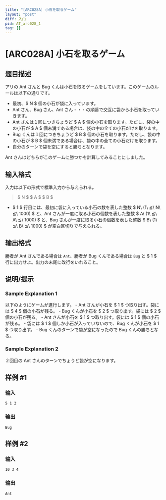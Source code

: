 ```yaml
---
title: "[ARC028A] 小石を取るゲーム"
layout: "post"
diff: 入门
pid: AT_arc028_1
tag: []
---
```


# [ARC028A] 小石を取るゲーム

## 题目描述

[problemUrl]: https://atcoder.jp/contests/arc028/tasks/arc028_1

アリの Ant さんと Bug くんは小石を取るゲームをしています。このゲームのルールは以下の通りです。

- 最初、$ N $ 個の小石が袋に入っています。
- Ant さん、Bug さん、Ant さん・・・の順番で交互に袋から小石を取っていきます。
- Ant さんは１回につきちょうど $ A $ 個の小石を取ります。ただし、袋の中の小石が $ A $ 個未満である場合は、袋の中の全ての小石だけを取ります。
- Bug くんは１回につきちょうど $ B $ 個の小石を取ります。ただし、袋の中の小石が $ B $ 個未満である場合は、袋の中の全ての小石だけを取ります。
- 自分のターンで袋を空にすると勝ちとなります。

Ant さんはどちらがこのゲームに勝つかを計算してみることにしました。

## 输入格式

入力は以下の形式で標準入力から与えられる。

> $ N $ $ A $ $ B $

- $ 1 $ 行目には、最初に袋に入っている小石の数を表した整数 $ N\ (1\ ≦\ N\ ≦\ 1000) $ と、Ant さんが一度に取る小石の個数を表した整数 $ A\ (1\ ≦\ A\ ≦\ 1000) $ と、Bug さんが一度に取る小石の個数を表した整数 $ B\ (1\ ≦\ B\ ≦\ 1000) $ が空白区切りで与えられる。

## 输出格式

勝者が Ant さんである場合は `Ant`、勝者が Bug くんである場合は `Bug` と $ 1 $ 行に出力せよ。出力の末尾に改行をいれること。

## 说明/提示

### Sample Explanation 1

以下のようにゲームが進行します。 - Ant さんが小石を $ 1 $ つ取り出す。袋には $ 4 $ 個の小石が残る。 - Bug くんが小石を $ 2 $ つ取り出す。袋には $ 2 $ 個の小石が残る。 - Ant さんが小石を $ 1 $ つ取り出す。袋には $ 1 $ 個の小石が残る。 - 袋には $ 1 $ 個しか小石が入っていないので、Bug くんが小石を $ 1 $ つ取り出す。 - Bug くんのターンで袋が空になったので Bug くんの勝ちとなる。

### Sample Explanation 2

２回目の Ant さんのターンでちょうど袋が空になります。

## 样例 #1

### 输入

```
5 1 2
```

### 输出

```
Bug
```

## 样例 #2

### 输入

```
10 3 4
```

### 输出

```
Ant
```

